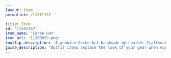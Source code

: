 ```yaml
---
layout: item
permalink: /11301137

title: Item
id: '11301137'
item_name: 'Cerbe Hat'
icon_url: '11300039.png'
tooltip_description: 'A genuine Cerbe hat handmade by Leather Craftsman Lavoy.'
guide_description: 'Outfit items replace the look of your gear when equipped.'
---
```

